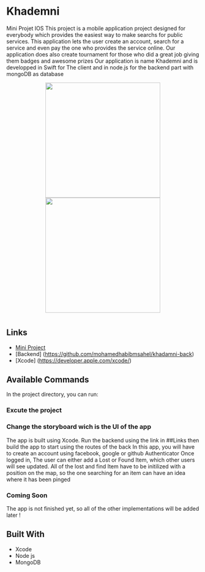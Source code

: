 # Khademni
Mini Projet IOS
This project is a mobile application project designed for everybody which provides the easiest way to make searchs for public services.
This application lets the user create an account, search for a service and even pay the one who provides the service online.
Our application does also create tournament for those who did a great job giving them badges and awesome prizes
Our application is name Khademni and is developped in Swift for The client and in node.js for the backend part with mongoDB as database  
<p align="center">
<img src="https://shiva-engine.com/wp-content/uploads/2017/10/xcode-logo-small.png" width="300" height="300">
<img src="https://upload.wikimedia.org/wikipedia/commons/thumb/f/fa/Apple_logo_black.svg/404px-Apple_logo_black.svg.png" width="300" height="300">
</p>

<h1 align="center"><project-name></h1>

<p align="center"><project-description></p>

## Links

- [Mini Project](https://github.com/gouiderseifeddine/MiniProjetIOS)
- [Backend] (https://github.com/mohamedhabibmsahel/khadamni-back)
- [Xcode] (https://developer.apple.com/xcode/)

## Available Commands

In the project directory, you can run:

### Excute the project
### Change the storyboard wich is the UI of the app

The app is built using Xcode. Run the backend using the link in ##Links then build the app to start using the routes of the back
In this app, you will have to create an account using facebook, google or github Authenticator
Once logged in, The user can either add a Lost or Found Item, which other users will see updated.
All of the lost and find Item have to be initilized with a position on the map, so the one searching for an item can have an idea where it has been pinged
  
### Coming Soon
The app is not finished yet, so all of the other implementations will be added later !


## Built With

- Xcode
- Node js 
- MongoDB
